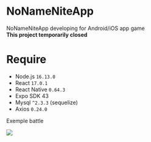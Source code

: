 # NoNameNiteApp
NoNameNiteApp developing for Android/iOS app game<br>
**This project temporarily closed**


# Require
- Node.js ```16.13.0```
- React ```17.0.1```
- React Native ```0.64.3```
- Expo SDK 43
- Mysql ```^2.3.3``` (sequelize)
- Axios ```0.24.0```

Exemple battle

![](exemple.gif)